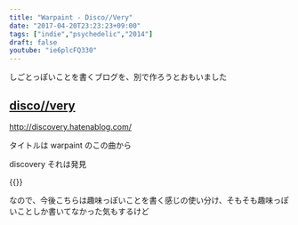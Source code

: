 ```yaml
---
title: "Warpaint - Disco//Very"
date: "2017-04-20T23:23:23+09:00"
tags: ["indie","psychedelic","2014"]
draft: false
youtube: "ie6plcFQ330"
---
```


しごとっぽいことを書くブログを、別で作ろうとおもいました

## [disco//very](http://discovery.hatenablog.com/)
http://discovery.hatenablog.com/

タイトルは warpaint のこの曲から

discovery それは発見

{{<youtube ie6plcFQ330>}}

なので、今後こちらは趣味っぽいことを書く感じの使い分け、そもそも趣味っぽいことしか書いてなかった気もするけど
